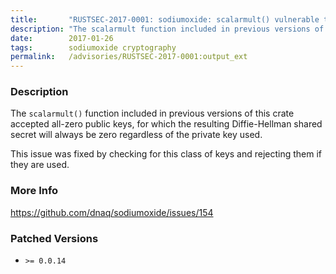 ```yaml
---
title:       "RUSTSEC-2017-0001: sodiumoxide: scalarmult() vulnerable to degenerate public keys"
description: "The scalarmult function included in previous versions of this crate accepted allzero public keys, for which the resulting DiffieHellman shared secret will always be zero regardless of the private key used. This issue was fixed by checking for this class of keys and rejecting them if they are used."
date:        2017-01-26
tags:        sodiumoxide cryptography
permalink:   /advisories/RUSTSEC-2017-0001:output_ext
---
```


### Description

The `scalarmult()` function included in previous versions of this crate
accepted all-zero public keys, for which the resulting Diffie-Hellman shared
secret will always be zero regardless of the private key used.

This issue was fixed by checking for this class of keys and rejecting them
if they are used.

### More Info

<https://github.com/dnaq/sodiumoxide/issues/154>

### Patched Versions

- `>= 0.0.14`


